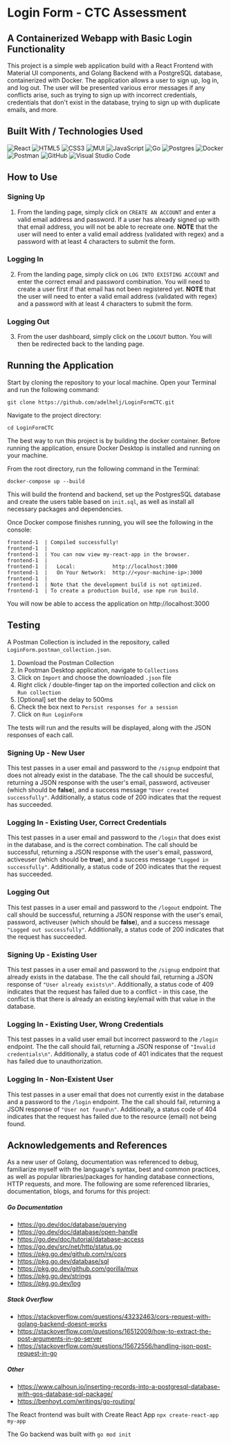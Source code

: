 # Login Form - CTC Assessment

## A Containerized Webapp with Basic Login Functionality
This project is a simple web application build with a React Frontend with Material UI components, and Golang Backend with a PostgreSQL database, containerized with Docker. The application allows a user to sign up, log in, and log out. The user will be presented various error messages if any conflicts arise, such as trying to sign up with incorrect credentials, credentials that don't exist in the database, trying to sign up with duplicate emails, and more.

## Built With / Technologies Used
![React](https://img.shields.io/badge/react-%2320232a.svg?style=for-the-badge&logo=react&logoColor=%2361DAFB)
![HTML5](https://img.shields.io/badge/html5-%23E34F26.svg?style=for-the-badge&logo=html5&logoColor=white)
![CSS3](https://img.shields.io/badge/css3-%231572B6.svg?style=for-the-badge&logo=css3&logoColor=white)
![MUI](https://img.shields.io/badge/MUI-%230081CB.svg?style=for-the-badge&logo=mui&logoColor=white)
![JavaScript](https://img.shields.io/badge/javascript-%23F7DF1E.svg?style=for-the-badge&logo=javascript&logoColor=black)
![Go](https://img.shields.io/badge/go-%2300ADD8.svg?style=for-the-badge&logo=go&logoColor=white)
![Postgres](https://img.shields.io/badge/postgres-%23316192.svg?style=for-the-badge&logo=postgresql&logoColor=white)
![Docker](https://img.shields.io/badge/docker-%230db7ed.svg?style=for-the-badge&logo=docker&logoColor=white)
![Postman](https://img.shields.io/badge/Postman-FF6C37?style=for-the-badge&logo=postman&logoColor=white)
![GitHub](https://img.shields.io/badge/github-%23121011.svg?style=for-the-badge&logo=github&logoColor=white)
![Visual Studio Code](https://img.shields.io/badge/Visual%20Studio%20Code-0078d7.svg?style=for-the-badge&logo=visual-studio-code&logoColor=white)

## How to Use

### Signing Up
1. From the landing page, simply click on `CREATE AN ACCOUNT` and enter a valid email address and password. If a user has already signed up with that email address, you will not be able to recreate one.
   **NOTE** that the user will need to enter a valid email address (validated with regex) and a password with at least 4 characters to submit the form.

### Logging In
2. From the landing page, simply click on `LOG INTO EXISTING ACCOUNT` and enter the correct email and password combination. You will need to create a user first if that email has not been registered yet.
   **NOTE** that the user will need to enter a valid email address (validated with regex) and a password with at least 4 characters to submit the form.

### Logging Out
3. From the user dashboard, simply click on the `LOGOUT` button. You will then be redirected back to the landing page.

## Running the Application
Start by cloning the repository to your local machine. Open your Terminal and run the following command:

```
git clone https://github.com/adelhelj/LoginFormCTC.git
```

Navigate to the project directory:

```
cd LoginFormCTC
```

The best way to run this project is by building the docker container. Before running the application, ensure Docker Desktop is installed and running on your machine. 

From the root directory, run the following command in the Terminal:

```
docker-compose up --build
```

This will build the frontend and backend, set up the PostgresSQL database and create the users table based on `init.sql`, as well as install all necessary packages and dependencies.

Once Docker compose finishes running, you will see the following in the console:
```
frontend-1  | Compiled successfully!
frontend-1  | 
frontend-1  | You can now view my-react-app in the browser.
frontend-1  | 
frontend-1  |   Local:            http://localhost:3000
frontend-1  |   On Your Network:  http://<your-machine-ip>:3000
frontend-1  | 
frontend-1  | Note that the development build is not optimized.
frontend-1  | To create a production build, use npm run build.
```
You will now be able to access the application on http://localhost:3000

## Testing
A Postman Collection is included in the repository, called `LoginForm.postman_collection.json`. 

1. Download the Postman Collection
2. In Postman Desktop application, navigate to `Collections`
3. Click on `Import` and choose the downloaded `.json` file
4. Right click / double-finger tap on the imported collection and click on `Run collection`
5. [Optional] set the delay to 500ms
6. Check the box next to `Persist responses for a session`
7. Click on `Run LoginForm`

The tests will run and the results will be displayed, along with the JSON responses of each call.

### Signing Up - New User
This test passes in a user email and password to the `/signup` endpoint that does not already exist in the database. The the call should be succesful, returning a JSON response with the user's email, password, activeuser (which should be **false**), and a success message `"User created successfully"`. Additionally, a status code of 200 indicates that the request has succeeded.

### Logging In - Existing User, Correct Credentials
This test passes in a user email and password to the `/login` that does exist in the database, and is the correct combination. The call should be successful, returning a JSON response with the user's email, password, activeuser (which should be **true**), and a success message `"Logged in successfully"`. Additionally, a status code of 200 indicates that the request has succeeded.

### Logging Out
This test passes in a user email and password to the `/logout` endpoint. The call should be successful, returning a JSON response with the user's email, password, activeuser (which should be **false**), and a success message `"Logged out successfully"`. Additionally, a status code of 200 indicates that the request has succeeded.

### Signing Up - Existing User
This test passes in a user email and password to the `/signup` endpoint that already exists in the database. The the call should fail, returning a JSON response of `"User already exists\n"`. Additionally, a status code of 409 indicates that the request has failed due to a conflict - in this case, the conflict is that there is already an existing key/email with that value in the database.

### Logging In - Existing User, Wrong Credentials
This test passes in a valid user email but incorrect password to the `/login` endpoint. The the call should fail, returning a JSON response of `"Invalid credentials\n"`. Additionally, a status code of 401 indicates that the request has failed due to unauthorization.

### Logging In - Non-Existent User
This test passes in a user email that does not currently exist in the database and a password to the `/login` endpoint. The the call should fail, returning a JSON response of `"User not found\n"`. Additionally, a status code of 404 indicates that the request has failed due to the resource (email) not being found.

## Acknowledgements and References
As a new user of Golang, documentation was referenced to debug, familiarize myself with the language's syntax, best and common practices, as well as popular libraries/packages for handing database connections, HTTP requests, and more. The following are some referenced libraries, documentation, blogs, and forums for this project:

##### Go Documentation
- https://go.dev/doc/database/querying
- https://go.dev/doc/database/open-handle
- https://go.dev/doc/tutorial/database-access
- https://go.dev/src/net/http/status.go
- https://pkg.go.dev/github.com/rs/cors
- https://pkg.go.dev/database/sql
- https://pkg.go.dev/github.com/gorilla/mux
- https://pkg.go.dev/strings
- https://pkg.go.dev/log

##### Stack Overflow
- https://stackoverflow.com/questions/43232463/cors-request-with-golang-backend-doesnt-works
- https://stackoverflow.com/questions/16512009/how-to-extract-the-post-arguments-in-go-server
- https://stackoverflow.com/questions/15672556/handling-json-post-request-in-go

##### Other
- https://www.calhoun.io/inserting-records-into-a-postgresql-database-with-gos-database-sql-package/
- https://benhoyt.com/writings/go-routing/

The React frontend was built with Create React App 
`npx create-react-app my-app`

The Go backend was built with
`go mod init`
